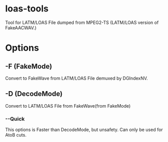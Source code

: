 # loas-tools
Tool for LATM/LOAS File dumped from MPEG2-TS    (LATM/LOAS version of FakeAACWAV.)  

# Options
## -F (FakeMode)
 Convert to FakeWave from LATM/LOAS File demuxed by DGIndexNV. 

## -D (DecodeMode)
 Convert to LATM/LOAS File from FakeWave(from FakeMode)

### --Quick 
  This options is Faster than DecodeMode, but unsafety. Can only be used for AtoB cuts.
